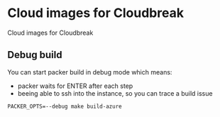 # Cloud images for Cloudbreak
Cloud images for Cloudbreak

## Debug build

You can start packer build in debug mode which means:
- packer waits for ENTER after each step
- beeing able to ssh into the instance, so you can trace a build issue

```
PACKER_OPTS=--debug make build-azure
```

